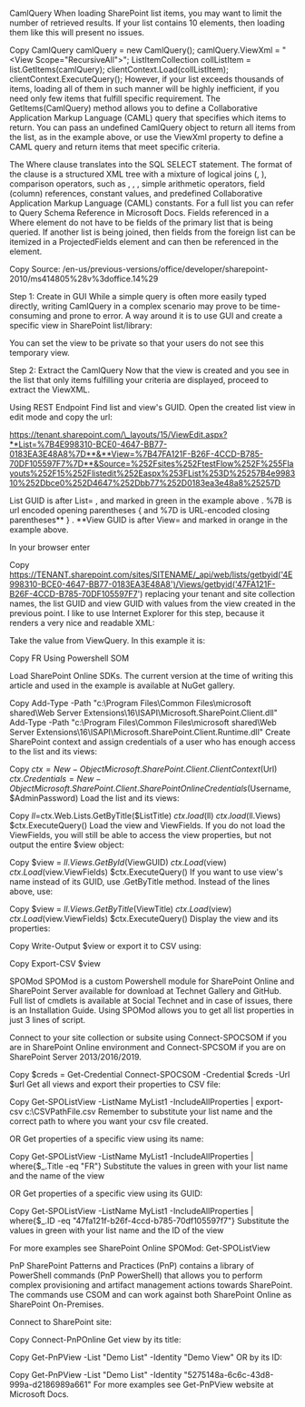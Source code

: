 CamlQuery
When loading SharePoint list items, you may want to limit the number of retrieved results. If your list contains 10 elements, then loading them like this will present no issues. 


Copy
CamlQuery camlQuery = new CamlQuery();
camlQuery.ViewXml = "<View Scope=\"RecursiveAll\"></View>";
ListItemCollection collListItem = list.GetItems(camlQuery);
clientContext.Load(collListItem);
clientContext.ExecuteQuery();
However, if your list exceeds thousands of items, loading all of them in such manner will be highly inefficient, if you need only few items that fulfill specific requirement. The GetItems(CamlQuery) method allows you to define a Collaborative Application Markup Language (CAML) query that specifies which items to return. You can pass an undefined CamlQuery object to return all items from the list, as in the example above, or use the ViewXml property to define a CAML query and return items that meet specific criteria.

The Where clause translates into the SQL SELECT statement. The format of the <Where> clause is a structured XML tree with a mixture of logical joins (<And>, <Or>), comparison operators, such as <Contains>, <Geq>, <Lt>, simple arithmetic operators, field (column) references, constant values, and predefined Collaborative Application Markup Language (CAML) constants. For a full list you can refer to Query Schema Reference in Microsoft Docs. Fields referenced in a Where element do not have to be fields of the primary list that is being queried. If another list is being joined, then fields from the foreign list can be itemized in a ProjectedFields element and can then be referenced in the <Where> element.


Copy
<Query>
  <Where>
    <Geq>
      <FieldRef Name="Expires"/>
      <Value Type="DateTime">
        <Today/>
      </Value>
    </Geq>
  </Where>
  <OrderBy>
    <FieldRef Name="Modified"/>
  </OrderBy>
</Query>
Source:  /en-us/previous-versions/office/developer/sharepoint-2010/ms414805%28v%3doffice.14%29

Step 1: Create in GUI
While a simple query is often more easily typed directly, writing CamlQuery in a complex scenario may prove to be time-consuming and prone to error. A way around it is to use GUI and create a specific view in SharePoint list/library:

                     

You can set the view to be private so that your users do not see this temporary view.

Step 2: Extract the CamlQuery
Now that the view is created and you see in the list that only items fulfilling your criteria are displayed, proceed to extract the ViewXML.

Using REST Endpoint
Find list and view's GUID. Open the created list view in edit mode and copy the url:

https://tenant.sharepoint.com/\_layouts/15/ViewEdit.aspx?**List=%7B4E998310-BCE0-4647-BB77-0183EA3E48A8%7D**&**View=%7B47FA121F-B26F-4CCD-B785-70DF105597F7%7D**&Source=%252Fsites%252FtestFlow%252F%255Flayouts%252F15%252Flistedit%252Easpx%253FList%253D%25257B4e998310%252Dbce0%252D4647%252Dbb77%252D0183ea3e48a8%25257D

List GUID is after List= , and marked in green in the example above . %7B is url encoded opening parentheses { and %7D is URL-encoded closing parentheses** } . **View GUID is after View= and marked in orange in the example above.

In your browser enter 

Copy
https://TENANT.sharepoint.com/sites/SITENAME/_api/web/lists/getbyid('4E998310-BCE0-4647-BB77-0183EA3E48A8')/Views/getbyid('47FA121F-B26F-4CCD-B785-70DF105597F7')
replacing your tenant and site collection names, the list GUID and view GUID with values from the view created in the previous point. I like to use Internet Explorer for this step, because it renders a very nice and readable XML:


Take the value from ViewQuery. 
In this example it is:

Copy
<OrderBy><FieldRef Name="Modified" Ascending="FALSE" /></OrderBy><Where><Eq><FieldRef Name="Editor" /><Value Type="User">FR</Value></Eq></Where>
Using Powershell
SOM

Load SharePoint Online SDKs. The current version at the time of writing this article and used in the example is available at  NuGet gallery.

Copy
Add-Type -Path "c:\Program Files\Common Files\microsoft shared\Web Server Extensions\16\ISAPI\Microsoft.SharePoint.Client.dll"
Add-Type -Path "c:\Program Files\Common Files\microsoft shared\Web Server Extensions\16\ISAPI\Microsoft.SharePoint.Client.Runtime.dll"
Create SharePoint context and assign credentials of a user who has enough access to the list and its views:

Copy
$ctx=New-Object Microsoft.SharePoint.Client.ClientContext($Url)
$ctx.Credentials = New-Object Microsoft.SharePoint.Client.SharePointOnlineCredentials($Username, $AdminPassword)
Load the list and its views:

Copy
$ll=$ctx.Web.Lists.GetByTitle($ListTitle)
$ctx.load($ll)
$ctx.load($ll.Views)
$ctx.ExecuteQuery()
Load the view and ViewFields. If you do not load the ViewFields, you will still be able to access the view properties, but not output the entire $view object:

Copy
$view = $ll.Views.GetById($ViewGUID)
$ctx.Load($view)
$ctx.Load($view.ViewFields)
$ctx.ExecuteQuery()
If you want to use view's name instead of its GUID, use .GetByTitle method. Instead of the lines above, use:

Copy
$view = $ll.Views.GetByTitle($ViewTitle)
$ctx.Load($view)
$ctx.Load($view.ViewFields)
$ctx.ExecuteQuery()
Display the view and its properties:

Copy
Write-Output $view
or export it to CSV using:


Copy
Export-CSV $view
 

SPOMod
SPOMod is a custom Powershell module for SharePoint Online and SharePoint Server available for download at Technet Gallery and GitHub. Full list of cmdlets is available at Social Technet and in case of issues, there is an Installation Guide. 
Using SPOMod allows you to get all list properties in just 3 lines of script. 

Connect to your site collection or subsite 
using Connect-SPOCSOM if you are in SharePoint Online environment and Connect-SPCSOM if you are on SharePoint Server 2013/2016/2019. 

Copy
$creds = Get-Credential
Connect-SPOCSOM -Credential $creds -Url $url
Get all views and export their properties to CSV file:

Copy
Get-SPOListView -ListName MyList1 -IncludeAllProperties | export-csv c:\CSVPathFile.csv
Remember to substitute your list name and the correct path to where you want your csv file created.

OR
Get properties of a specific view using its name:


Copy
Get-SPOListView -ListName MyList1 -IncludeAllProperties | where{$_.Title -eq "FR"}
Substitute the values in green with your list name and the name of the view

OR
Get properties of a specific view using its GUID:


Copy
Get-SPOListView -ListName MyList1 -IncludeAllProperties | where{$_.ID -eq "47fa121f-b26f-4ccd-b785-70df105597f7"}
Substitute the values in green with your list name and the ID of the view


For more examples see SharePoint Online SPOMod: Get-SPOListView

PnP
SharePoint Patterns and Practices (PnP) contains a library of PowerShell commands (PnP PowerShell) that allows you to perform complex provisioning and artifact management actions towards SharePoint. The commands use CSOM and can work against both SharePoint Online as SharePoint On-Premises.

Connect to SharePoint site:

Copy
Connect-PnPOnline
Get view by its title:

Copy
Get-PnPView -List "Demo List" -Identity "Demo View"
OR
by its ID:


Copy
Get-PnPView -List "Demo List" -Identity "5275148a-6c6c-43d8-999a-d2186989a661"
For more examples see Get-PnPView website at Microsoft Docs.
